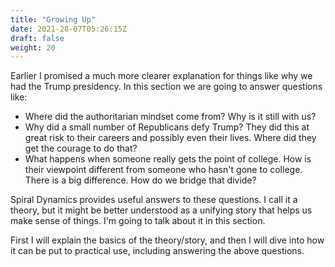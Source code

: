 ```yaml
---
title: "Growing Up"
date: 2021-28-07T05:26:15Z
draft: false
weight: 20
---
```

Earlier I promised a much more clearer explanation for things like why we had the Trump presidency. In this section we are going to answer questions like:

* Where did the authoritarian mindset come from? Why is it still with us?
* Why did a small number of Republicans defy Trump? They did this at great risk to their careers and possibly even their lives. Where did they get the courage to do that?
* What happens when someone really gets the point of college. How is their viewpoint different from someone who hasn't gone to college. There is a big difference. How do we bridge that divide?

Spiral Dynamics provides useful answers to these questions. I call it a theory, but it might be better understood as a unifying story that helps us make sense of things. I'm going to talk about it in this section.

First I will explain the basics of the theory/story, and then I will dive into how it can be put to practical use, including answering the above questions.
